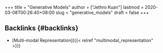 +++
title = "Generative Models"
author = ["Jethro Kuan"]
lastmod = 2020-03-08T00:26:40+08:00
slug = "generative_models"
draft = false
+++

## Backlinks {#backlinks}

-   [Multi-modal Representation]({{< relref "multimodal_representation" >}})
